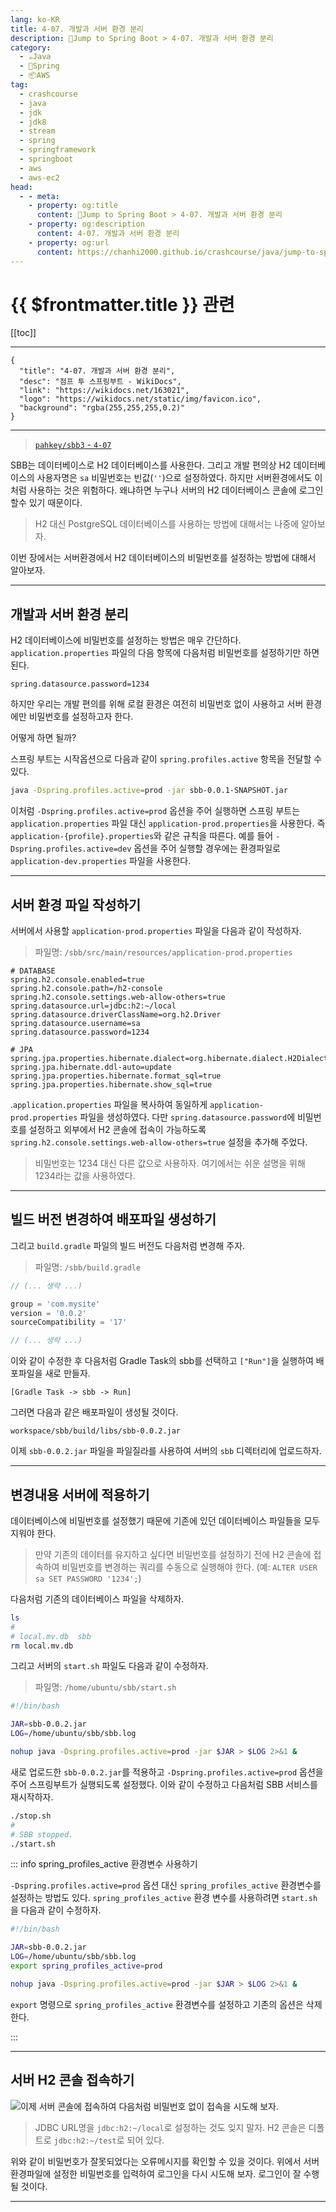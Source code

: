 ```yaml
---
lang: ko-KR
title: 4-07. 개발과 서버 환경 분리
description: 🍃Jump to Spring Boot > 4-07. 개발과 서버 환경 분리
category:
  - ☕️Java
  - 🍃Spring
  - 📦AWS
tag: 
  - crashcourse
  - java
  - jdk
  - jdk8
  - stream
  - spring
  - springframework
  - springboot
  - aws
  - aws-ec2
head:
  - - meta:
    - property: og:title
      content: 🍃Jump to Spring Boot > 4-07. 개발과 서버 환경 분리
    - property: og:description
      content: 4-07. 개발과 서버 환경 분리
    - property: og:url
      content: https://chanhi2000.github.io/crashcourse/java/jump-to-spring-boot/04G.html
---
```


# {{ $frontmatter.title }} 관련

[[toc]]

---

```component VPCard
{
  "title": "4-07. 개발과 서버 환경 분리",
  "desc": "점프 투 스프링부트 - WikiDocs",
  "link": "https://wikidocs.net/163021",
  "logo": "https://wikidocs.net/static/img/favicon.ico",
  "background": "rgba(255,255,255,0.2)"
}
```

---

> [<FontIcon icon="iconfont icon-github"/> `pahkey/sbb3` - <FontIcon icon="fas fa-folder-open"/> `4-07`](https://github.com/pahkey/sbb3/tree/4-07)

SBB는 데이터베이스로 H2 데이터베이스를 사용한다. 그리고 개발 편의상 H2 데이터베이스의 사용자명은 `sa` 비밀번호는 빈값(`''`)으로 설정하였다. 하지만 서버환경에서도 이처럼 사용하는 것은 위험하다. 왜냐하면 누구나 서버의 H2 데이터베이스 콘솔에 로그인 할수 있기 때문이다.

> H2 대신 PostgreSQL 데이터베이스를 사용하는 방법에 대해서는 나중에 알아보자.

이번 장에서는 서버환경에서 H2 데이터베이스의 비밀번호를 설정하는 방법에 대해서 알아보자.

---

## 개발과 서버 환경 분리

H2 데이터베이스에 비밀번호를 설정하는 방법은 매우 간단하다. <FontIcon icon="fas fa-file-lines"/>`application.properties` 파일의 다음 항목에 다음처럼 비밀번호를 설정하기만 하면 된다.

```properties
spring.datasource.password=1234
```

하지만 우리는 개발 편의를 위해 로컬 환경은 여전히 비밀번호 없이 사용하고 서버 환경에만 비밀번호를 설정하고자 한다.

어떻게 하면 될까?

스프링 부트는 시작옵션으로 다음과 같이 `spring.profiles.active` 항목을 전달할 수 있다.

```sh
java -Dspring.profiles.active=prod -jar sbb-0.0.1-SNAPSHOT.jar 
```
이처럼 `-Dspring.profiles.active=prod` 옵션을 주어 실행하면 스프링 부트는 <FontIcon icon="fas fa-file-lines"/>`application.properties` 파일 대신 <FontIcon icon="fas fa-file-lines"/>`application-prod.properties`을 사용한다. 즉 <FontIcon icon="fas fa-file-lines"/>`application-{profile}.properties`와 같은 규칙을 따른다. 예를 들어 `-Dspring.profiles.active=dev` 옵션을 주어 실행할 경우에는 환경파일로 `application-dev.properties` 파일을 사용한다.

---

## 서버 환경 파일 작성하기

서버에서 사용할 <FontIcon icon="fas fa-file-lines"/>`application-prod.properties` 파일을 다음과 같이 작성하자.

> 파일명: <FontIcon icon="fas fa-folder-open"/>`/sbb/src/main/resources/`<FontIcon icon="fas fa-file-lines"/>`application-prod.properties`

```properties
# DATABASE
spring.h2.console.enabled=true
spring.h2.console.path=/h2-console
spring.h2.console.settings.web-allow-others=true
spring.datasource.url=jdbc:h2:~/local
spring.datasource.driverClassName=org.h2.Driver
spring.datasource.username=sa
spring.datasource.password=1234

# JPA
spring.jpa.properties.hibernate.dialect=org.hibernate.dialect.H2Dialect
spring.jpa.hibernate.ddl-auto=update
spring.jpa.properties.hibernate.format_sql=true
spring.jpa.properties.hibernate.show_sql=true
```

.<FontIcon icon="fas fa-file-lines"/>`application.properties` 파일을 복사하여 동일하게 <FontIcon icon="fas fa-file-lines"/>`application-prod.properties` 파일을 생성하였다. 다만 `spring.datasource.password`에 비밀번호를 설정하고 외부에서 H2 콘솔에 접속이 가능하도록 `spring.h2.console.settings.web-allow-others=true` 설정을 추가해 주었다.

> 비밀번호는 1234 대신 다른 값으로 사용하자. 여기에서는 쉬운 설명을 위해 1234라는 값을 사용하였다.

---

## 빌드 버전 변경하여 배포파일 생성하기

그리고 `build.gradle` 파일의 빌드 버전도 다음처럼 변경해 주자.

> 파일명: <FontIcon icon="fas fa-folder-open"/>`/sbb/`<FontIcon icon="iconfont icon-engine"/>`build.gradle`

```groovy
// (... 생략 ...)

group = 'com.mysite'
version = '0.0.2'
sourceCompatibility = '17'

// (... 생략 ...)
```

이와 같이 수정한 후 다음처럼 Gradle Task의 sbb를 선택하고 <FontIcon icon="iconfont icon-select"/>`["Run"]`을 실행하여 배포파일을 새로 만들자.

<FontIcon icon="iconfont icon-select"/>`[Gradle Task -> sbb -> Run]`

그러면 다음과 같은 배포파일이 생성될 것이다.

```
workspace/sbb/build/libs/sbb-0.0.2.jar
```

이제 <FontIcon icon="iconfont icon-java"/>`sbb-0.0.2.jar` 파일을 파일질라를 사용하여 서버의 <FontIcon icon="fas fa-folder-open"/>`sbb` 디렉터리에 업로드하자.

---

## 변경내용 서버에 적용하기

데이터베이스에 비밀번호를 설정했기 때문에 기존에 있던 데이터베이스 파일들을 모두 지워야 한다.

> 만약 기존의 데이터를 유지하고 싶다면 비밀번호를 설정하기 전에 H2 콘솔에 접속하여 비밀번호를 변경하는 쿼리를 수동으로 실행해야 한다. (예: `ALTER USER sa SET PASSWORD '1234';`)

다음처럼 기존의 데이터베이스 파일을 삭제하자.

```sh
ls
#
# local.mv.db  sbb
rm local.mv.db
```

그리고 서버의 <FontIcon icon="iconfont icon-shell"/>`start.sh` 파일도 다음과 같이 수정하자.

> 파일명: <FontIcon icon="fas fa-folder-open"/>`/home/ubuntu/sbb/`<FontIcon icon="iconfont icon-shell"/>`start.sh`

```sh
#!/bin/bash

JAR=sbb-0.0.2.jar
LOG=/home/ubuntu/sbb/sbb.log

nohup java -Dspring.profiles.active=prod -jar $JAR > $LOG 2>&1 &
```

새로 업로드한 <FontIcon icon="iconfont icon-java"/>`sbb-0.0.2.jar`를 적용하고 `-Dspring.profiles.active=prod` 옵션을 주어 스프링부트가 실행되도록 설정했다. 이와 같이 수정하고 다음처럼 SBB 서비스를 재시작하자.

```sh
./stop.sh
#
# SBB stopped.
./start.sh
```

::: info spring_profiles_active 환경변수 사용하기

`-Dspring.profiles.active=prod` 옵션 대신 `spring_profiles_active` 환경변수를 설정하는 방법도 있다. `spring_profiles_active` 환경 변수를 사용하려면 <FontIcon icon="iconfont icon-shell"/>`start.sh` 을 다음과 같이 수정하자.

```sh
#!/bin/bash

JAR=sbb-0.0.2.jar
LOG=/home/ubuntu/sbb/sbb.log
export spring_profiles_active=prod

nohup java -Dspring.profiles.active=prod -jar $JAR > $LOG 2>&1 &
```

`export` 명령으로 `spring_profiles_active` 환경변수를 설정하고 기존의 옵션은 삭제한다.

:::

---

## 서버 H2 콘솔 접속하기

![이제 서버 콘솔에 접속하여 다음처럼 비밀번호 없이 접속을 시도해 보자.](https://wikidocs.net/images/page/163021/O_4-07_1.png)

> JDBC URL명을 `jdbc:h2:~/local`로 설정하는 것도 잊지 말자. H2 콘솔은 디폴트로 `jdbc:h2:~/test`로 되어 있다.

위와 같이 비밀번호가 잘못되었다는 오류메시지를 확인할 수 있을 것이다. 위에서 서버 환경파일에 설정한 비밀번호를 입력하여 로그인을 다시 시도해 보자. 로그인이 잘 수행될 것이다.

---

<TagLinks />